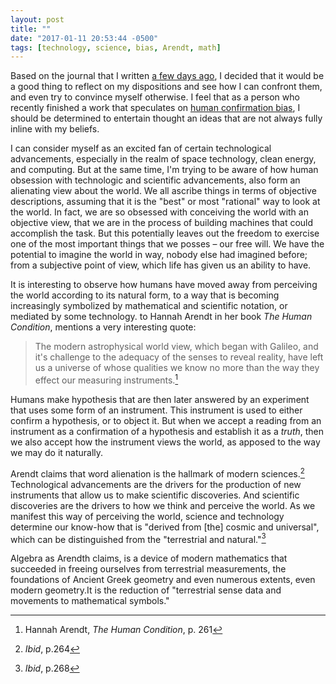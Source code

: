 ```yaml
---
layout: post
title: ""
date: "2017-01-11 20:53:44 -0500"
tags: [technology, science, bias, Arendt, math]
---
```


Based on the journal that I written [a few days ago](/journal/2017/01/08), I decided that it would be a good thing to reflect on my dispositions and see how I can confront them, and even try to convince myself otherwise. I feel that as a person who recently finished a work that speculates on [human confirmation bias](/project/extensions-of-bias), I should be determined to entertain thought an ideas that are not always fully inline with my beliefs.

I can consider myself as an excited fan of certain technological advancements, especially in the realm of space technology, clean energy, and computing. But at the same time, I'm trying to be aware of how human obsession with technologic and scientific advancements, also form an alienating view about the world. We all ascribe things in terms of objective descriptions, assuming that it is the "best" or most "rational" way to look at the world. In fact, we are so obsessed with conceiving the world with an objective view, that we are in the process of building machines that could accomplish the task. But this potentially leaves out the freedom to exercise one of the most important things that we posses – our free will. We have the potential to imagine the world in way, nobody else had imagined before; from a subjective point of view, which life has given us an ability to have.

It is interesting to observe how humans have moved away from perceiving the world according to its natural form, to a way that is becoming increasingly symbolized by mathematical and scientific notation, or mediated by some technology. to Hannah Arendt in her book *The Human Condition*, mentions a very interesting quote:

> The modern astrophysical world view, which began with Galileo, and it's challenge to the adequacy of the senses to reveal reality, have left us a universe of whose qualities we know no more than the way they effect our measuring instruments.[^449ac390]

Humans make hypothesis that are then later answered by an experiment that uses some form of an instrument. This instrument is used to either confirm a hypothesis, or to object it. But when we accept a reading from an instrument as a confirmation of a hypothesis and establish it as a *truth*, then we also accept how the instrument views the world, as apposed to the way we may do it naturally.

Arendt claims that word alienation is the hallmark of modern sciences.[^f68e51d6] Technological advancements are the drivers for the production of new instruments that allow us to make scientific discoveries. And scientific discoveries are the drivers to how we think and perceive the world. As we manifest this way of perceiving the world, science and technology determine our know-how that is "derived from [the] cosmic and universal", which can be distinguished from the "terrestrial and natural."[^ba440aa1]

Algebra as Arendth claims, is a device of modern mathematics that succeeded in freeing ourselves from terrestrial measurements, the foundations of Ancient Greek geometry and even numerous extents, even modern geometry.It is the reduction of "terrestrial sense data and movements to mathematical symbols."

[^449ac390]: Hannah Arendt, *The Human Condition*, p. 261
[^f68e51d6]: *Ibid*, p.264
[^ba440aa1]: *Ibid*, p.268
[^268]: *Ibid*, p.265
